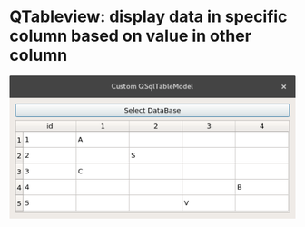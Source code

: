 QTableview: display data in specific column based on value in other column
==========================================================================

![](Screenshot.png) 